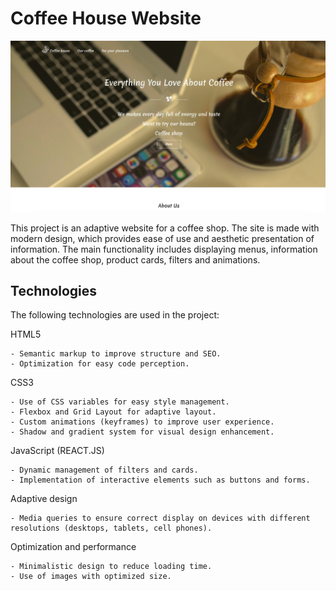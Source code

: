 # Coffee House Website

![alt text](image-1.png)

This project is an adaptive website for a coffee shop. The site is made with modern design, which provides ease of use and aesthetic presentation of information. The main functionality includes displaying menus, information about the coffee shop, product cards, filters and animations.

## Technologies

The following technologies are used in the project:

HTML5

	- Semantic markup to improve structure and SEO.
	- Optimization for easy code perception.

CSS3

	- Use of CSS variables for easy style management.
	- Flexbox and Grid Layout for adaptive layout.
	- Custom animations (keyframes) to improve user experience.
	- Shadow and gradient system for visual design enhancement.

JavaScript (REACT.JS)

	- Dynamic management of filters and cards.
	- Implementation of interactive elements such as buttons and forms.

Adaptive design

	- Media queries to ensure correct display on devices with different resolutions (desktops, tablets, cell phones).

Optimization and performance

	- Minimalistic design to reduce loading time.
	- Use of images with optimized size.